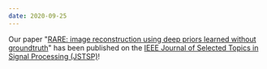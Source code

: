 ```yaml
---
date: 2020-09-25
---
```

Our paper "[RARE: image reconstruction using deep priors learned without groundtruth](https://arxiv.org/abs/1912.05854)" has been published on the [IEEE Journal of Selected Topics in Signal Processing (JSTSP)](https://ieeexplore.ieee.org/abstract/document/9103213)!
